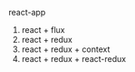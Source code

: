 react-app

1. react + flux
2. react + redux
3. react + redux + context
4. react + redux + react-redux